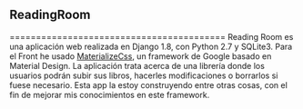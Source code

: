 ## ReadingRoom
=========================================
Reading Room es una aplicación web realizada en Django 1.8, con Python 2.7 y SQLite3.
Para el Front he usado [MaterializeCss][1], un framework de Google basado en Material Design. 
La aplicación trata acerca de una librería donde los usuarios podrán subir sus libros, hacerles modificaciones o borrarlos si fuese necesario.
Esta app la estoy construyendo entre otras cosas, con el fin de mejorar mis conocimientos en este framework.

[1]: http://materializecss.com/
